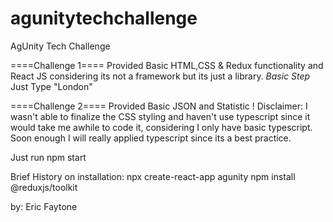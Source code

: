 # agunitytechchallenge
AgUnity Tech Challenge

====Challenge 1====
Provided Basic HTML,CSS & Redux functionality and React JS considering its not a framework but its just a library.
*Basic Step* Just Type "London"


====Challenge 2====
Provided Basic JSON and Statistic
! Disclaimer: I wasn't able to finalize the CSS styling and haven't use typescript since it would take me awhile to code it, considering I only have basic typescript. Soon enough I will really applied typescript since its a best practice.


Just run npm start


Brief History on installation:
npx create-react-app agunity
npm install @reduxjs/toolkit

by: Eric Faytone
